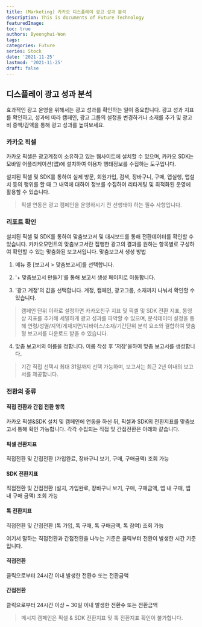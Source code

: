```yaml
---
title: (Marketing) 카카오 디스플레이 광고 성과 분석
description: This is documents of Future Technology
featuredImage: 
toc: true
authors: Byeonghui-Won
tags:
categories: Future
series: Stock
date: '2021-11-25'
lastmod: '2021-11-25'
draft: false
---
```


## 디스플레이 광고 성과 분석

효과적인 광고 운영을 위해서는 광고 성과를 확인하는 일이 중요합니다. 광고 성과 지표를 확인하고, 성과에 따라 캠페인, 광고 그룹의 설정을 변경하거나 소재를 추가 및 광고비 증액/감액을 통해 광고 성과를 높여보세요.

### 카카오 픽셀

카카오 픽셀은 광고계정이 소유하고 있는 웹사이트에 설치할 수 있으며, 카카오 SDK는 모바일 어플리케이션(앱)에 설치하여 이용자 행태정보를 수집하는 도구입니다.

설치된 픽셀 및 SDK를 통하여 실제 방문, 회원가입, 검색, 장바구니, 구매, 앱실행, 앱설치 등의 행위를 할 때 그 내역에 대하여 정보를 수집하여 리타게팅 및 최적화된 운영에 활용할 수 있습니다. 

> 픽셀 연동은 광고 캠페인을 운영하시기 전 선행돼야 하는 필수 사항입니다.

### 리포트 확인

설치된 픽셀 및 SDK를 통하여 맞춤보고서 및 대시보드를 통해 전환데이터를 확인할 수 있습니다.  카카오모먼트의 맞춤보고서란 집행한 광고의 결과를 원하는 항목별로 구성하여 확인할 수 있는 맞춤화된 보고서입니다.
맞춤보고서 생성 방법

  1. 메뉴 중 [보고서 > 맞춤보고서]를 선택합니다.

  2. '+ 맞춤보고서 만들기'를 통해 보고서 생성 페이지로 이동합니다.

  3. '광고 계정'의 값을 선택합니다. 계정, 캠페인, 광고그룹, 소재까지 나눠서 확인할 수 있습니다.

>캠페인 단위 이하로 설정하면 카카오친구 지표 및 픽셀 및 SDK 전환 지표, 동영상 지표를 추가해 세밀하게 광고 성과를 파악할 수 있으며, 분석데이터 설정을 통해 연령/성멸/지역/게재지면/디바이스/소재/기간단위 분석 요소와 결합하여 맞춤형 보고서를 다운로드 받을 수 있습니다.

  4. 맞춤 보고서의 이름을 정합니다. 이름 작성 후 '저장'을하여 맞춤 보고서를 생성합니다.

> 기간 직접 선택시 최대 31일까지 선택 가능하며, 보고서는 최근 2년 이내의 보고서를 제공합니다.

### 전환의 종류

#### 직접 전환과 간접 전환 항목
카카오 픽셀&SDK 설치 및 캠페인에 연동을 하신 뒤, 픽셀과 SDK의 전환지표를 맞춤보고서 통해 확인 가능합니다. 각각 수집되는 직접 및 간접전환은 아래와 같습니다.

#### 픽셀 전환지표
직접전환 및 간접전환 (가입완료, 장바구니 보기, 구매, 구매금액) 조회 가능

#### SDK 전환지표
직접전환 및 간접전환 (설치, 가입완료, 장바구니 보기, 구매, 구매금액, 앱 내 구매, 앱 내 구매 금액) 조회 가능

#### 톡 전환지표
직접전환 및 간접전환 (톡 가입, 톡 구매, 톡 구매금액, 톡 참여) 조회 가능

여기서 말하는 직접전환과 간접전환을 나누는 기준은 클릭부터 전환이 발생한 시간 기준입니다.

#### 직접전환
클릭으로부터 24시간 이내 발생한 전환수 또는 전환금액

#### 간접전환
클릭으로부터 24시간 이상 ~ 30일 이내 발생한 전환수 또는 전환금액

> 메시지 캠페인은 픽셀 & SDK 전환지표 및 톡 전환지표 확인이 불가합니다. 
